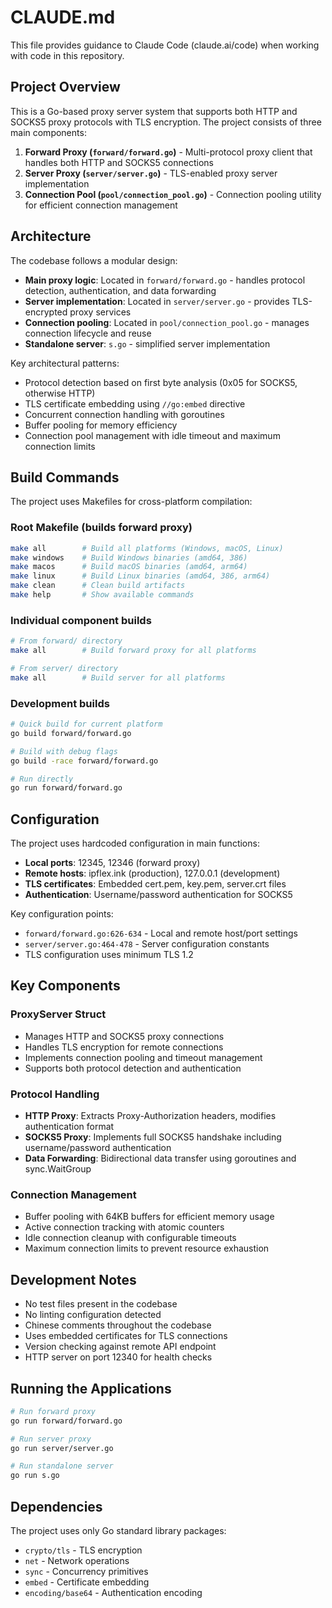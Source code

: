 # CLAUDE.md

This file provides guidance to Claude Code (claude.ai/code) when working with code in this repository.

## Project Overview

This is a Go-based proxy server system that supports both HTTP and SOCKS5 proxy protocols with TLS encryption. The project consists of three main components:

1. **Forward Proxy (`forward/forward.go`)** - Multi-protocol proxy client that handles both HTTP and SOCKS5 connections
2. **Server Proxy (`server/server.go`)** - TLS-enabled proxy server implementation
3. **Connection Pool (`pool/connection_pool.go`)** - Connection pooling utility for efficient connection management

## Architecture

The codebase follows a modular design:

- **Main proxy logic**: Located in `forward/forward.go` - handles protocol detection, authentication, and data forwarding
- **Server implementation**: Located in `server/server.go` - provides TLS-encrypted proxy services
- **Connection pooling**: Located in `pool/connection_pool.go` - manages connection lifecycle and reuse
- **Standalone server**: `s.go` - simplified server implementation

Key architectural patterns:
- Protocol detection based on first byte analysis (0x05 for SOCKS5, otherwise HTTP)
- TLS certificate embedding using `//go:embed` directive
- Concurrent connection handling with goroutines
- Buffer pooling for memory efficiency
- Connection pool management with idle timeout and maximum connection limits

## Build Commands

The project uses Makefiles for cross-platform compilation:

### Root Makefile (builds forward proxy)
```bash
make all        # Build all platforms (Windows, macOS, Linux)
make windows    # Build Windows binaries (amd64, 386)
make macos      # Build macOS binaries (amd64, arm64)
make linux      # Build Linux binaries (amd64, 386, arm64)
make clean      # Clean build artifacts
make help       # Show available commands
```

### Individual component builds
```bash
# From forward/ directory
make all        # Build forward proxy for all platforms

# From server/ directory  
make all        # Build server for all platforms
```

### Development builds
```bash
# Quick build for current platform
go build forward/forward.go

# Build with debug flags
go build -race forward/forward.go

# Run directly
go run forward/forward.go
```

## Configuration

The project uses hardcoded configuration in main functions:

- **Local ports**: 12345, 12346 (forward proxy)
- **Remote hosts**: ipflex.ink (production), 127.0.0.1 (development)
- **TLS certificates**: Embedded cert.pem, key.pem, server.crt files
- **Authentication**: Username/password authentication for SOCKS5

Key configuration points:
- `forward/forward.go:626-634` - Local and remote host/port settings
- `server/server.go:464-478` - Server configuration constants
- TLS configuration uses minimum TLS 1.2

## Key Components

### ProxyServer Struct
- Manages HTTP and SOCKS5 proxy connections
- Handles TLS encryption for remote connections
- Implements connection pooling and timeout management
- Supports both protocol detection and authentication

### Protocol Handling
- **HTTP Proxy**: Extracts Proxy-Authorization headers, modifies authentication format
- **SOCKS5 Proxy**: Implements full SOCKS5 handshake including username/password authentication
- **Data Forwarding**: Bidirectional data transfer using goroutines and sync.WaitGroup

### Connection Management
- Buffer pooling with 64KB buffers for efficient memory usage
- Active connection tracking with atomic counters
- Idle connection cleanup with configurable timeouts
- Maximum connection limits to prevent resource exhaustion

## Development Notes

- No test files present in the codebase
- No linting configuration detected
- Chinese comments throughout the codebase
- Uses embedded certificates for TLS connections
- Version checking against remote API endpoint
- HTTP server on port 12340 for health checks

## Running the Applications

```bash
# Run forward proxy
go run forward/forward.go

# Run server proxy  
go run server/server.go

# Run standalone server
go run s.go
```

## Dependencies

The project uses only Go standard library packages:
- `crypto/tls` - TLS encryption
- `net` - Network operations
- `sync` - Concurrency primitives
- `embed` - Certificate embedding
- `encoding/base64` - Authentication encoding